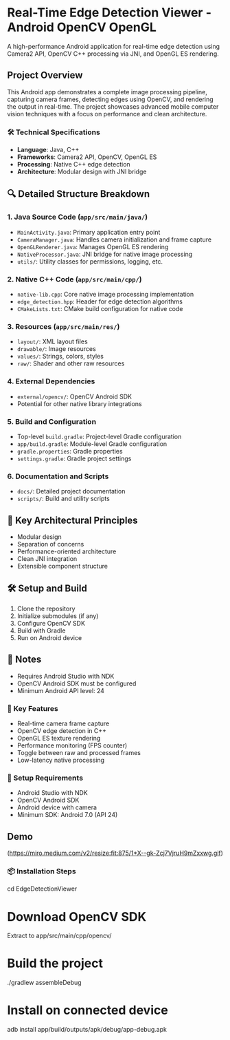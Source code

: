 # Real-Time Edge Detection Viewer - Android OpenCV OpenGL

A high-performance Android application for real-time edge detection using Camera2 API, OpenCV C++ processing via JNI, and OpenGL ES rendering.

## Project Overview

This Android app demonstrates a complete image processing pipeline, capturing camera frames, detecting edges using OpenCV, and rendering the output in real-time. The project showcases advanced mobile computer vision techniques with a focus on performance and clean architecture.

### 🛠 Technical Specifications
- **Language**: Java, C++
- **Frameworks**: Camera2 API, OpenCV, OpenGL ES
- **Processing**: Native C++ edge detection
- **Architecture**: Modular design with JNI bridge


## 🔍 Detailed Structure Breakdown

### 1. Java Source Code (`app/src/main/java/`)
- `MainActivity.java`: Primary application entry point
- `CameraManager.java`: Handles camera initialization and frame capture
- `OpenGLRenderer.java`: Manages OpenGL ES rendering
- `NativeProcessor.java`: JNI bridge for native image processing
- `utils/`: Utility classes for permissions, logging, etc.

### 2. Native C++ Code (`app/src/main/cpp/`)
- `native-lib.cpp`: Core native image processing implementation
- `edge_detection.hpp`: Header for edge detection algorithms
- `CMakeLists.txt`: CMake build configuration for native code

### 3. Resources (`app/src/main/res/`)
- `layout/`: XML layout files
- `drawable/`: Image resources
- `values/`: Strings, colors, styles
- `raw/`: Shader and other raw resources

### 4. External Dependencies
- `external/opencv/`: OpenCV Android SDK
- Potential for other native library integrations

### 5. Build and Configuration
- Top-level `build.gradle`: Project-level Gradle configuration
- `app/build.gradle`: Module-level Gradle configuration
- `gradle.properties`: Gradle properties
- `settings.gradle`: Gradle project settings

### 6. Documentation and Scripts
- `docs/`: Detailed project documentation
- `scripts/`: Build and utility scripts

## 🚀 Key Architectural Principles
- Modular design
- Separation of concerns
- Performance-oriented architecture
- Clean JNI integration
- Extensible component structure

## 🛠 Setup and Build
1. Clone the repository
2. Initialize submodules (if any)
3. Configure OpenCV SDK
4. Build with Gradle
5. Run on Android device

## 📝 Notes
- Requires Android Studio with NDK
- OpenCV Android SDK must be configured
- Minimum Android API level: 24

### 🚀 Key Features
- Real-time camera frame capture
- OpenCV edge detection in C++
- OpenGL ES texture rendering
- Performance monitoring (FPS counter)
- Toggle between raw and processed frames
- Low-latency native processing

### 🔧 Setup Requirements
- Android Studio with NDK
- OpenCV Android SDK
- Android device with camera
- Minimum SDK: Android 7.0 (API 24)

## Demo

(https://miro.medium.com/v2/resize:fit:875/1*X--gk-Zcj7VjruH9mZxxwg.gif)
### 📦 Installation Steps

cd EdgeDetectionViewer

# Download OpenCV SDK
 Extract to app/src/main/cpp/opencv/

# Build the project
./gradlew assembleDebug

# Install on connected device
adb install app/build/outputs/apk/debug/app-debug.apk
